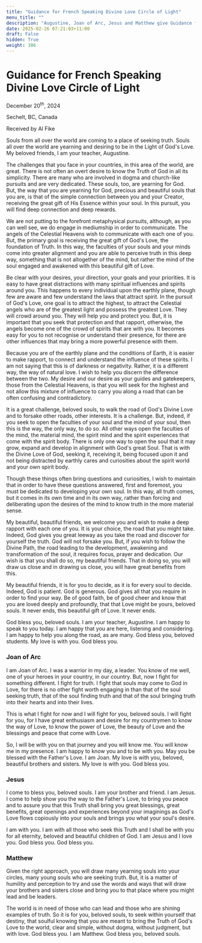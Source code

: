 ```yaml
---
title: "Guidance for French Speaking Divine Love Circle of Light"
menu_title: ""
description: "Augustine, Joan of Arc, Jesus and Matthew give Guidance for French Speaking Divine Love Circle of Light"
date: 2025-02-26 07:21:03+11:00
draft: False
hidden: True
weight: 386
---
```

# Guidance for French Speaking Divine Love Circle of Light 

December 20<sup>th</sup>, 2024

Sechelt, BC, Canada

Received by Al Fike 

Souls from all over the world are coming to a place of seeking truth. Souls all over the world are yearning and desiring to be in the Light of God's Love. My beloved friends, I am your teacher, Augustine. 

The challenges that you face in your countries, in this area of the world, are great. There is not often an overt desire to know the Truth of God in all its simplicity. There are many who are involved in dogma and church-like pursuits and are very dedicated. These souls, too, are yearning for God. But, the way that you are yearning for God, precious and beautiful souls that you are, is that of the simple connection between you and your Creator, receiving the great gift of His Essence within your soul. In this pursuit, you will find deep connection and deep rewards.

We are not putting to the forefront metaphysical pursuits, although, as you can well see, we do engage in mediumship in order to communicate. The angels of the Celestial Heavens wish to communicate with each one of you. But, the primary goal is receiving the great gift of God's Love, the foundation of Truth. In this way, the faculties of your souls and your minds come into greater alignment and you are able to perceive truth in this deep way, something that is not altogether of the mind, but rather the mind of the soul engaged and awakened with this beautiful gift of Love.

Be clear with your desires, your direction, your goals and your priorities. It is easy to have great distractions with many spiritual influences and spirits around you. This happens to every individual upon the earthly plane, though few are aware and few understand the laws that attract spirit. In the pursuit of God's Love, one goal is to attract the highest, to attract the Celestial angels who are of the greatest light and possess the greatest Love. They will crowd around you. They will help you and protect you. But, it is important that you seek that protection and that rapport, otherwise, the angels become one of the crowd of spirits that are with you. It becomes easy for you to not recognise or understand their presence, for there are other influences that may bring a more powerful presence with them.

Because you are of the earthly plane and the conditions of Earth, it is easier to make rapport, to connect and understand the influence of these spirits. I am not saying that this is of darkness or negativity. Rather, it is a different way, the way of natural love. I wish to help you discern the difference between the two. My desire and our desire as your guides and gatekeepers, those from the Celestial Heavens, is that you will seek for the highest and not allow this mixture of influence to carry you along a road that can be often confusing and contradictory.

It is a great challenge, beloved souls, to walk the road of God's Divine Love and to forsake other roads, other interests. It is a challenge. But, indeed, if you seek to open the faculties of your soul and the mind of your soul, then this is the way, the only way, to do so. All other ways open the faculties of the mind, the material mind, the spirit mind and the spirit experiences that come with the spirit body. There is only one way to open the soul that it may grow, expand and develop in alignment with God's great Soul. That is with the Divine Love of God, seeking it, receiving it, being focused upon it and not being distracted by earthly cares and curiosities about the spirit world and your own spirit body.

Though these things often bring questions and curiosities, I wish to maintain that in order to have these questions answered, first and foremost, you must be dedicated to developing your own soul. In this way, all truth comes, but it comes in its own time and in its own way, rather than forcing and deliberating upon the desires of the mind to know truth in the more material sense.

My beautiful, beautiful friends, we welcome you and wish to make a deep rapport with each one of you. It is your choice, the road that you might take. Indeed, God gives you great leeway as you take the road and discover for yourself the truth. God will not forsake you. But, if you wish to follow the Divine Path, the road leading to the development, awakening and transformation of the soul, it requires focus, prayer and dedication. Our wish is that you shall do so, my beautiful friends. That in doing so, you will draw us close and in drawing us close, you will have great benefits from this.

My beautiful friends, it is for you to decide, as it is for every soul to decide. Indeed, God is patient. God is generous. God gives all that you require in order to find your way. Be of good faith, be of good cheer and know that you are loved deeply and profoundly, that that Love might be yours, beloved souls. It never ends, this beautiful gift of Love. It never ends.

God bless you, beloved souls. I am your teacher, Augustine. I am happy to speak to you today. I am happy that you are here, listening and considering. I am happy to help you along the road, as are many. God bless you, beloved students. My love is with you. God bless you.


### Joan of Arc ###

I am Joan of Arc. I was a warrior in my day, a leader. You know of me well, one of your heroes in your country, in our country. But, now I fight for something different. I fight for truth. I fight that souls may come to God in Love, for there is no other fight worth engaging in than that of the soul seeking truth, that of the soul finding truth and that of the soul bringing truth into their hearts and into their lives.

This is what I fight for now and I will fight for you, beloved souls. I will fight for you, for I have great enthusiasm and desire for my countrymen to know the way of Love, to know the power of Love, the beauty of Love and the blessings and peace that come with Love. 

So, I will be with you on that journey and you will know me. You will know me in my presence. I am happy to know you and to be with you. May you be blessed with the Father's Love. I am Joan. My love is with you, beloved, beautiful brothers and sisters. My love is with you. God bless you.


### Jesus ###

I come to bless you, beloved souls. I am your brother and friend. I am Jesus. I come to help show you the way to the Father's Love, to bring you peace and to assure you that this Truth shall bring you great blessings, great benefits, great openings and experiences beyond your imaginings as God's Love flows copiously into your souls and brings you what your soul's desire.

I am with you. I am with all those who seek this Truth and I shall be with you for all eternity, beloved and beautiful children of God. I am Jesus and I love you. God bless you. God bless you.


### Matthew ###

Given the right approach, you will draw many yearning souls into your circles, many young souls who are seeking truth. But, it is a matter of humility and perception to try and use the words and ways that will draw your brothers and sisters close and bring you to that place where you might lead and be leaders.

The world is in need of those who can lead and those who are shining examples of truth. So it is for you, beloved souls, to seek within yourself that destiny, that soulful knowing that you are meant to bring the Truth of God's Love to the world, clear and simple, without dogma, without judgment, but with love.
God bless you. I am Matthew. God bless you, beloved souls.